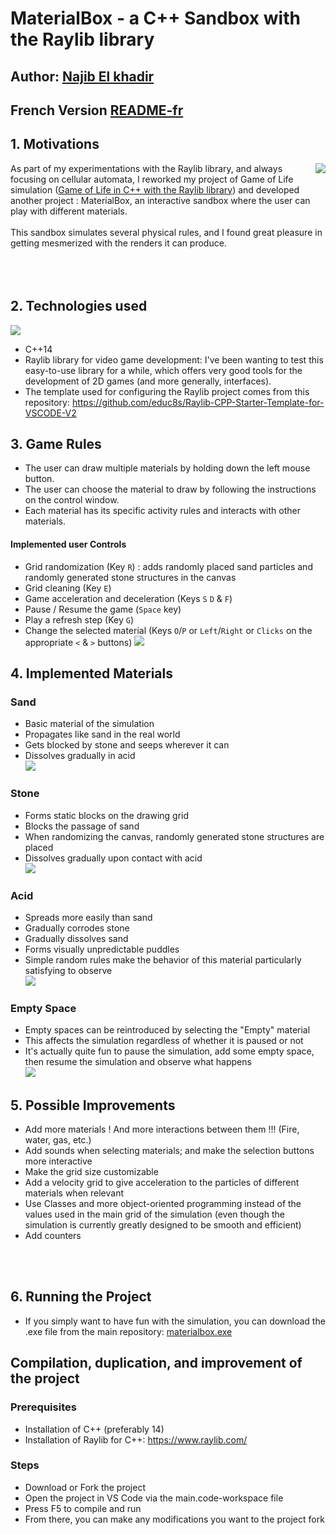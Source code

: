 # MaterialBox - a C++ Sandbox with the Raylib library

## Author: [Najib El khadir](https://github.com/NajibXY)
## French Version [README-fr](https://github.com/NajibXY/MaterialBox---A-Sandbox-using-CPP-and-Raylib/blob/master/README-fr.md)

## 1. Motivations

<img align="right" src="https://github.com/NajibXY/MaterialBox---A-Sandbox-using-CPP-and-Raylib/blob/master/assets/gifs/main.gif">

As part of my experimentations with the Raylib library, and always focusing on cellular automata, I reworked my project of Game of Life simulation ([Game of Life in C++ with the Raylib library](https://github.com/NajibXY/Game-Of-Life-using-CPP-and-Raylib/blob/master/README.md)) and developed another project : MaterialBox, an interactive sandbox where the user can play with different materials. </br></br>
This sandbox simulates several physical rules, and I found great pleasure in getting mesmerized with the renders it can produce.
</br> </br> </br> </br>

## 2. Technologies used
![](https://skillicons.dev/icons?i=cpp)
- C++14
- Raylib library for video game development: I've been wanting to test this easy-to-use library for a while, which offers very good tools for the development of 2D games (and more generally, interfaces).
- The template used for configuring the Raylib project comes from this repository: https://github.com/educ8s/Raylib-CPP-Starter-Template-for-VSCODE-V2

## 3. Game Rules

- The user can draw multiple materials by holding down the left mouse button.
- The user can choose the material to draw by following the instructions on the control window.
- Each material has its specific activity rules and interacts with other materials.

#### Implemented user Controls

- Grid randomization (Key `R`) : adds randomly placed sand particles and randomly generated stone structures in the canvas
- Grid cleaning (Key `E`)
- Game acceleration and deceleration (Keys `S` `D` & `F`)
- Pause / Resume the game (`Space` key)
- Play a refresh step (Key `G`)
- Change the selected material (Keys `O`/`P` or `Left`/`Right` or `Clicks` on the appropriate `<` & `>` buttons)
![](https://github.com/NajibXY/MaterialBox---A-Sandbox-using-CPP-and-Raylib/blob/master/assets/gifs/random.gif)

## 4. Implemented Materials

### Sand

- Basic material of the simulation
- Propagates like sand in the real world
- Gets blocked by stone and seeps wherever it can
- Dissolves gradually in acid  
![](https://github.com/NajibXY/MaterialBox---A-Sandbox-using-CPP-and-Raylib/blob/master/assets/gifs/sand.gif)

### Stone

- Forms static blocks on the drawing grid 
- Blocks the passage of sand
- When randomizing the canvas, randomly generated stone structures are placed
- Dissolves gradually upon contact with acid   
![](https://github.com/NajibXY/MaterialBox---A-Sandbox-using-CPP-and-Raylib/blob/master/assets/gifs/stone.gif)

### Acid

- Spreads more easily than sand
- Gradually corrodes stone
- Gradually dissolves sand
- Forms visually unpredictable puddles
- Simple random rules make the behavior of this material particularly satisfying to observe   
![](https://github.com/NajibXY/MaterialBox---A-Sandbox-using-CPP-and-Raylib/blob/master/assets/gifs/acid.gif)

### Empty Space

- Empty spaces can be reintroduced by selecting the "Empty" material
- This affects the simulation regardless of whether it is paused or not
- It's actually quite fun to pause the simulation, add some empty space, then resume the simulation and observe what happens   
![](https://github.com/NajibXY/MaterialBox---A-Sandbox-using-CPP-and-Raylib/blob/master/assets/gifs/empty.gif)

## 5. Possible Improvements

- Add more materials ! And more interactions between them !!! (Fire, water, gas, etc.)
- Add sounds when selecting materials; and make the selection buttons more interactive
- Make the grid size customizable
- Add a velocity grid to give acceleration to the particles of different materials when relevant
- Use Classes and more object-oriented programming instead of the values used in the main grid of the simulation (even though the simulation is currently greatly designed to be smooth and efficient)
- Add counters

</br>
</br>

## 6. Running the Project

- If you simply want to have fun with the simulation, you can download the .exe file from the main repository: [materialbox.exe](https://github.com/NajibXY/MaterialBox---A-Sandbox-using-CPP-and-Raylib/blob/master/materialbox.exe)

## Compilation, duplication, and improvement of the project

### Prerequisites

- Installation of C++ (preferably 14)
- Installation of Raylib for C++: https://www.raylib.com/

### Steps

- Download or Fork the project
- Open the project in VS Code via the main.code-workspace file
- Press F5 to compile and run
- From there, you can make any modifications you want to the project fork
